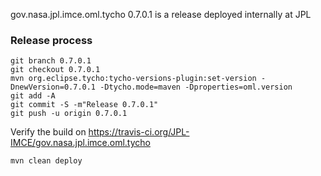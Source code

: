 gov.nasa.jpl.imce.oml.tycho 0.7.0.1 is a release deployed internally at JPL

### Release process

```shell
git branch 0.7.0.1
git checkout 0.7.0.1
mvn org.eclipse.tycho:tycho-versions-plugin:set-version -DnewVersion=0.7.0.1 -Dtycho.mode=maven -Dproperties=oml.version 
git add -A
git commit -S -m"Release 0.7.0.1"
git push -u origin 0.7.0.1
```

Verify the build on https://travis-ci.org/JPL-IMCE/gov.nasa.jpl.imce.oml.tycho

```shell
mvn clean deploy
```
